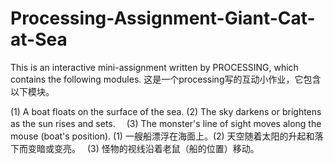 # Processing-Assignment-Giant-Cat-at-Sea

This is an interactive mini-assignment written by PROCESSING, which contains the following modules.
这是一个processing写的互动小作业，它包含以下模块。

(1) A boat floats on the surface of the sea. (2) The sky darkens or brightens as the sun rises and sets.　 (3) The monster's line of sight moves along the mouse (boat's position).
(1) 一艘船漂浮在海面上。(2) 天空随着太阳的升起和落下而变暗或变亮。　 (3) 怪物的视线沿着老鼠（船的位置）移动。
